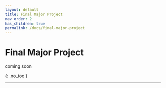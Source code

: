 ```yaml
---
layout: default
title: Final Major Project
nav_order: 2
has_children: true
permalink: /docs/final-major-project
---
```


# Final Major Project
coming soon

{: .no_toc }

***